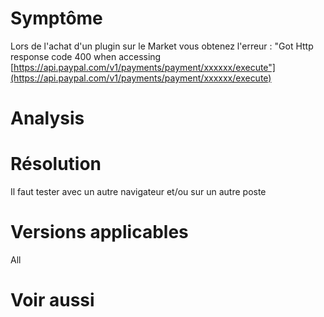 Symptôme 
========

Lors de l'achat d'un plugin sur le Market vous obtenez l'erreur : "Got
Http response code 400 when accessing
[https://api.paypal.com/v1/payments/payment/xxxxxx/execute"](https://api.paypal.com/v1/payments/payment/xxxxxx/execute)

Analysis 
=======

Résolution 
==========

Il faut tester avec un autre navigateur et/ou sur un autre poste

Versions applicables 
====================

All

Voir aussi 
==========
